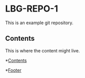 # LBG-REPO-1
This is an example git repository.

## Contents

This is where the content might live.

*[Contents](#Contents)

*[Footer](#Footer)
